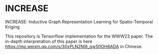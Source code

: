 # INCREASE
INCREASE: Inductive Graph Representation Learning for Spatio-Temporal Kriging

This repository is Tensorflow implementation for the WWW23 paper.
The in-depth interpretation of this paper is here https://mp.weixin.qq.com/s/30xPLN2N9l_gw5l1OH6ADA in Chinese.
